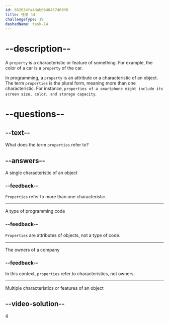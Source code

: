 ```yaml
---
id: 662634fa4dab0640457469f6
title: 任务 14
challengeType: 19
dashedName: task-14
---
```


# --description--

A `property` is a characteristic or feature of something. For example, the color of a car is a `property` of the car.

In programming, a `property` is an attribute or a characteristic of an object. The term `properties` is the plural form, meaning more than one characteristic. For instance, `properties of a smartphone might include its screen size, color, and storage capacity`.

# --questions--

## --text--

What does the term `properties` refer to?

## --answers--

A single characteristic of an object

### --feedback--

`Properties` refer to more than one characteristic.

---

A type of programming code

### --feedback--

`Properties` are attributes of objects, not a type of code.

---

The owners of a company

### --feedback--

In this context, `properties` refer to characteristics, not owners.

---

Multiple characteristics or features of an object

## --video-solution--

4
